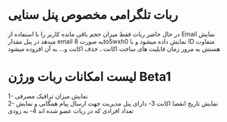 # ربات تلگرامی مخصوص پنل سنایی
در حال حاضر ربات فقط میزان حجم باقی مانده کاربر را با استفاده از Email نمایش میدهد در پنل مقدار email به صورت 8to5wxh0 نمایش داده میشود و با ID متفاوت هستش
به مرور زمان قابلیت های ساخت اکانت ، حذف اکانت و... به آن افزوده میشود

# لیست امکانات ربات ورژن Beta1 
1- نمایش میزان ترافیک مصرفی <br> 
2- نمایش تاریخ انقضا اکانت
3- دارای پنل مدیریت جهت ارسال پیام همگانی و نمایش تعداد افرادی که در ربات عضو شده اند
4- به زودی
